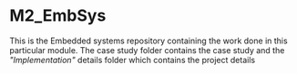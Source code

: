 # M2_EmbSys
This is the Embedded systems repository containing the work done in this particular module.
The case study folder contains the case study and the *"Implementation"* details folder which contains the project details
